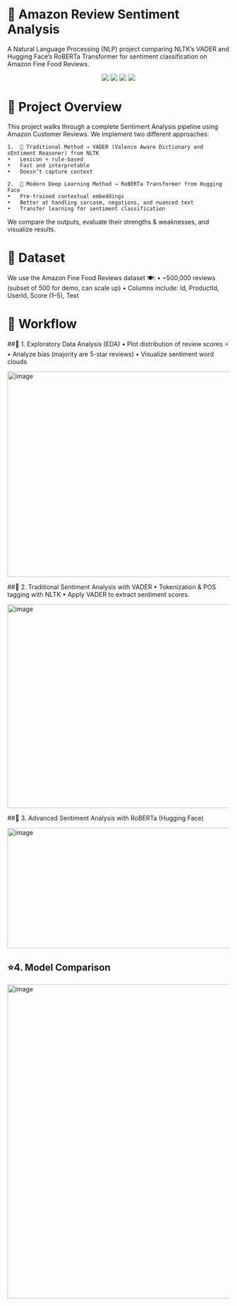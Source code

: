# 🛒 Amazon Review Sentiment Analysis

A Natural Language Processing (NLP) project comparing NLTK’s VADER and Hugging Face’s RoBERTa Transformer for sentiment classification on Amazon Fine Food Reviews.

<p align="center">
  <img src="https://img.shields.io/badge/Python-3.8+-blue?logo=python"/>
  <img src="https://img.shields.io/badge/NLP-Sentiment_Analysis-green"/>
  <img src="https://img.shields.io/badge/Transformers-HuggingFace-yellow?logo=huggingface"/>
  <img src="https://img.shields.io/badge/Notebook-Kaggle-orange?logo=jupyter"/>
</p>

# 📖 Project Overview

This project walks through a complete Sentiment Analysis pipeline using Amazon Customer Reviews.
We implement two different approaches:

	1.	🧩 Traditional Method → VADER (Valence Aware Dictionary and sEntiment Reasoner) from NLTK
	•	Lexicon + rule-based
	•	Fast and interpretable
	•	Doesn’t capture context
 
	2.	🤗 Modern Deep Learning Method → RoBERTa Transformer from Hugging Face
	•	Pre-trained contextual embeddings
	•	Better at handling sarcasm, negations, and nuanced text
	•	Transfer learning for sentiment classification

We compare the outputs, evaluate their strengths & weaknesses, and visualize results.

# 📂 Dataset

We use the Amazon Fine Food Reviews dataset 🍽️:
	•	~500,000 reviews (subset of 500 for demo, can scale up)
	•	Columns include: Id, ProductId, UserId, Score (1–5), Text

 # 🚀 Workflow

##🔎 1. Exploratory Data Analysis (EDA)
	•	Plot distribution of review scores ⭐
	•	Analyze bias (majority are 5-star reviews)
	•	Visualize sentiment word clouds
 
<img width="830" height="466" alt="image" src="https://github.com/user-attachments/assets/caad5e7c-afe7-4928-b3de-3d6ce2425b1d" />

##📝 2. Traditional Sentiment Analysis with VADER
	•	Tokenization & POS tagging with NLTK
	•	Apply VADER to extract sentiment scores.

 <img width="581" height="462" alt="image" src="https://github.com/user-attachments/assets/99e1c79a-bb18-41df-b429-5eed9868881b" />
                 
 ##📝 3. Advanced Sentiment Analysis with RoBERTa (Hugging Face)
 
 <img width="1121" height="273" alt="image" src="https://github.com/user-attachments/assets/76ab385c-b4a4-47df-b39b-8eb150a40b57" />
           
 ## ⭐4. Model Comparison

 <img width="751" height="712" alt="image" src="https://github.com/user-attachments/assets/3dc49bd4-373b-48d8-856e-3480b34ede45" />






